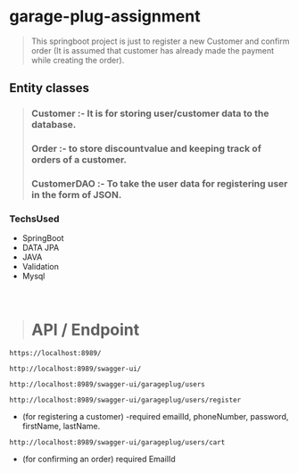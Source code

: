 # garage-plug-assignment
> This springboot project is just to register a new Customer and confirm order (It is
assumed that customer has already made the payment while creating the order).

## Entity classes
> ### Customer :- It is for storing user/customer data to the database.
> ### Order :- to store discountvalue and keeping track of orders of a customer.
> ### CustomerDAO :- To take the user data for registering user in the form of JSON.

### TechsUsed
- SpringBoot
- DATA JPA
- JAVA
- Validation
- Mysql

<br>

> # API / Endpoint

`https://localhost:8989/`

`http://localhost:8989/swagger-ui/`

`http://localhost:8989/swagger-ui/garageplug/users`

`http://localhost:8989/swagger-ui/garageplug/users/register`

- (for registering a customer)
   -required emailId, phoneNumber, password, firstName, lastName.

`http://localhost:8989/swagger-ui/garageplug/users/cart`
- (for confirming an order)
   required EmailId

<br>

